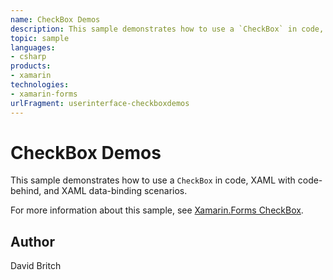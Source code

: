 ```yaml
---
name: CheckBox Demos
description: This sample demonstrates how to use a `CheckBox` in code, XAML with code-behind, and XAML data-binding scenarios.  For more information about this s...
topic: sample
languages:
- csharp
products:
- xamarin
technologies:
- xamarin-forms
urlFragment: userinterface-checkboxdemos
---
```

CheckBox Demos
==============

This sample demonstrates how to use a `CheckBox` in code, XAML with code-behind, and XAML data-binding scenarios.

For more information about this sample, see [Xamarin.Forms CheckBox](https://docs.microsoft.com/xamarin/xamarin-forms/user-interface/checkbox).

Author
------

David Britch
